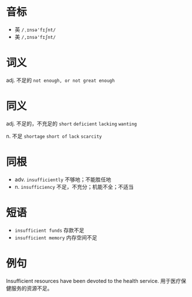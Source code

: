 # 音标

- 英 `/ˌɪnsə'fɪʃnt/`
- 美 `/,ɪnsə'fɪʃnt/`

# 词义

adj. 不足的
`not enough, or not great enough`

# 同义

adj. 不足的，不充足的
`short` `deficient` `lacking` `wanting`

n. 不足
`shortage` `short of` `lack` `scarcity`

# 同根

- adv. `insufficiently` 不够地；不能胜任地
- n. `insufficiency` 不足，不充分；机能不全；不适当

# 短语

- `insufficient funds` 存款不足
- `insufficient memory` 内存空间不足

# 例句

Insufficient resources have been devoted to the health service.
用于医疗保健服务的资源不足。


